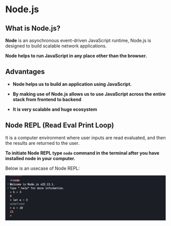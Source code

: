 # **Node.js**

## **What is Node.js?**
**Node** is an asynchronous event-driven JavaScript runtime, Node.js is designed to build scalable network applications.

**Node helps to run JavaScript in any place other than the browser.**

## **Advantages**
- **Node helps us to build an application using JavaScript.**

- **By making use of Node.js allows us to use JavaScript across the entire stack from frontend to backend**

- **It is very scalable and huge ecosystem**

## **Node REPL (Read Eval Print Loop)**
It is a computer environment where user inputs are read evaluated, and then the results are returned to the user.

**To initiate Node REPL type `node` command in the terminal after you have installed node in your computer.**

Below is an usecase of Node REPL:

![Node REPL](./pictures/Node_REPL.png)